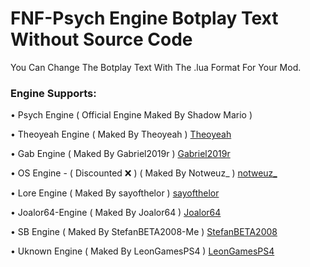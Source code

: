 # FNF-Psych Engine Botplay Text Without Source Code
You Can Change The Botplay Text With The .lua Format For Your Mod.

### Engine Supports:
 • Psych Engine ( Official Engine Maked By Shadow  Mario )
 
 • Theoyeah Engine ( Maked By Theoyeah ) [Theoyeah](https://github.com/Theoyeah)

 • Gab Engine ( Maked By Gabriel2019r ) [Gabriel2019r](https://github.com/Gabriel2019r)

 • OS Engine - ( Discounted ❌ ) ( Maked By Notweuz_ ) [notweuz_](https://github.com/notweuz)
 
 • Lore Engine ( Maked By sayofthelor ) [sayofthelor](https://github.com/sayofthelor)

 • Joalor64-Engine ( Maked By Joalor64 ) [Joalor64](https://github.com/Joalor64GH)
 
 • SB Engine ( Maked By StefanBETA2008-Me ) [StefanBETA2008](https://github.com/StefanBETA2008)

 • Uknown Engine ( Maked By LeonGamesPS4 ) [LeonGamesPS4](https://github.com/LeonGamerPS4)
